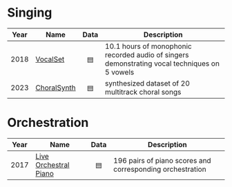 # Singing
| Year | Name | Data | Description | 
| --- | --- | :---: | --- |
| 2018 | [VocalSet](https://pseeth.github.io/public/papers/wilkins_seetharaman_ismir18.pdf) | [▤](https://zenodo.org/records/1193957) | 10.1 hours of monophonic recorded audio of singers demonstrating vocal techniques on 5 vowels |
| 2023 | [ChoralSynth](https://arxiv.org/abs/2311.08350) | [▤](https://zenodo.org/records/10161065) | synthesized dataset of 20 multitrack choral songs |



# Orchestration
| Year | Name | Data | Description | 
| --- | --- | :---: | --- |
| 2017 | [Live Orchestral Piano](http://smc2017.aalto.fi/media/materials/proceedings/SMC17_p434.pdf) | [▤](https://qsdfo.github.io/LOP/database.html)| 196 pairs of piano scores and corresponding orchestration |

